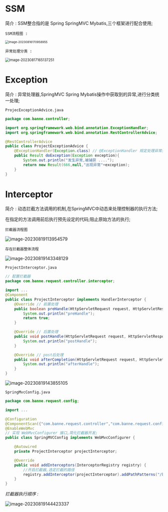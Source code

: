 # SSM

简介 : SSM整合指的是 Spring SpringMVC Mybatis,三个框架进行配合使用;

`SSM流程图 :`

<img src="https://banne.oss-cn-shanghai.aliyuncs.com/Java/image-20230816170958955.png" alt="image-20230816170958955" style="zoom:67%;" /> 

`异常处理分类 :`

<img src="https://banne.oss-cn-shanghai.aliyuncs.com/Java/image-20230817165137251.png" alt="image-20230817165137251" style="zoom:80%;" /> 

# Exception

简介 : 异常处理器,SpringMVC Spring Mybatis操作中获取到的异常,进行分类统一处理;

`ProjecExceptionAdvice.java`

```java
package com.banne.controller;

import org.springframework.web.bind.annotation.ExceptionHandler;
import org.springframework.web.bind.annotation.RestControllerAdvice;

@RestControllerAdvice
public class ProjectExceptionAdvice {
    @ExceptionHandler(Exception.class) // @ExceptionHandler 规定处理异常类型
    public Result doException(Exception exception){
        System.out.println("发生异常,被捕获 ....");
        return new Result(666,null,"出现异常"+exception);
    }
}
```

# Interceptor

简介 : 动态拦截方法调用的机制,在SpringMVC中动态来处理控制器的执行方法;

在指定的方法调用前后执行预先设定的代码;阻止原始方法的执行;

`拦截器流程图`

![image-20230819113954579](https://banne.oss-cn-shanghai.aliyuncs.com/Java/image-20230819113954579.png)

`存在拦截器整体流程`

![image-20230819143348129](https://banne.oss-cn-shanghai.aliyuncs.com/Java/image-20230819143348129.png)

`ProjectInterceptor.java`

```java
// 配置拦截器
package com.banne.request.controller.interceptor;

import ...
@Component
public class ProjectInterceptor implements HandlerInterceptor {
    @Override // 前置处理
    public boolean preHandle(HttpServletRequest request, HttpServletResponse response, Object handler) throws Exception {
        System.out.println("preHandle");
        return true;
    }

    @Override // 后置处理
    public void postHandle(HttpServletRequest request, HttpServletResponse response, Object handler, ModelAndView modelAndView) throws Exception {
        System.out.println("postHandle");
    }

    @Override // post后处理
    public void afterCompletion(HttpServletRequest request, HttpServletResponse response, Object handler, Exception ex) throws Exception {
        System.out.println("afterHandle");
    }
}
```

![image-20230819143855105](https://banne.oss-cn-shanghai.aliyuncs.com/Java/image-20230819143855105.png)

`SpringMvcConfig.java`

```java
package com.banne.request.config;

import ...

@Configuration
@ComponentScan({"com.banne.request.controller","com.banne.request.config"})
@EnableWebMvc
// 实现 WebMvcConfigurer 接口,简化拦截器开发;
public class SpringMVCConfig implements WebMvcConfigurer {

    @Autowired
    private ProjectInterceptor projectInterceptor;

    @Override
    public void addInterceptors(InterceptorRegistry registry) {
        //开启拦截器,选定拦截的路径
        registry.addInterceptor(projectInterceptor).addPathPatterns("/books");
    }
}
```

*拦截器执行顺序 :* 

![image-20230819144423337](https://banne.oss-cn-shanghai.aliyuncs.com/Java/image-20230819144423337.png) 

